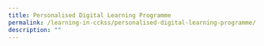 ```yaml
---
title: Personalised Digital Learning Programme
permalink: /learning-in-cckss/personalised-digital-learning-programme/
description: ""
---
```

